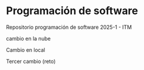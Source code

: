 # Programación de software
Repositorio programación de software 2025-1 - ITM

cambio en la nube

Cambio en local

Tercer cambio (reto)
